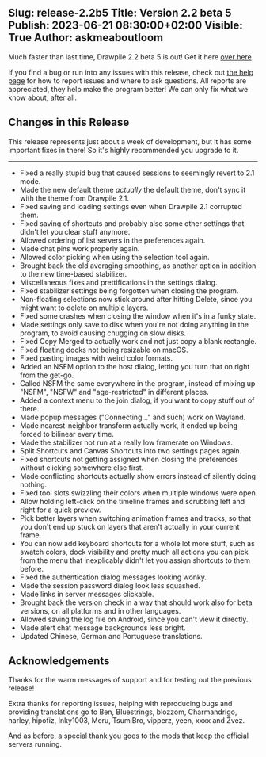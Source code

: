 Slug: release-2.2b5
Title: Version 2.2 beta 5
Publish: 2023-06-21 08:30:00+02:00
Visible: True
Author: askmeaboutloom
---

Much faster than last time, Drawpile 2.2 beta 5 is out! Get it here [over here](/download/#Beta).

If you find a bug or run into any issues with this release, check out [the help page](/help/) for how to report issues and where to ask questions. All reports are appreciated, they help make the program better! We can only fix what we know about, after all.


## Changes in this Release

This release represents just about a week of development, but it has some important fixes in there! So it's highly recommended you upgrade to it.

---

* Fixed a really stupid bug that caused sessions to seemingly revert to 2.1 mode.
* Made the new default theme *actually* the default theme, don't sync it with the theme from Drawpile 2.1.
* Fixed saving and loading settings even when Drawpile 2.1 corrupted them.
* Fixed saving of shortcuts and probably also some other settings that didn't let you clear stuff anymore.
* Allowed ordering of list servers in the preferences again.
* Made chat pins work properly again.
* Allowed color picking when using the selection tool again.
* Brought back the old averaging smoothing, as another option in addition to the new time-based stabilizer.
* Miscellaneous fixes and prettifications in the settings dialog.
* Fixed stabilizer settings being forgotten when closing the program.
* Non-floating selections now stick around after hitting Delete, since you might want to delete on multiple layers.
* Fixed some crashes when closing the window when it's in a funky state.
* Made settings only save to disk when you're not doing anything in the program, to avoid causing chugging on slow disks.
* Fixed Copy Merged to actually work and not just copy a blank rectangle.
* Fixed floating docks not being resizable on macOS.
* Fixed pasting images with weird color formats.
* Added an NSFM option to the host dialog, letting you turn that on right from the get-go.
* Called NSFM the same everywhere in the program, instead of mixing up "NSFM", "NSFW" and "age-restricted" in different places.
* Added a context menu to the join dialog, if you want to copy stuff out of there.
* Made popup messages ("Connecting..." and such) work on Wayland.
* Made nearest-neighbor transform actually work, it ended up being forced to bilinear every time.
* Made the stabilizer not run at a really low framerate on Windows.
* Split Shortcuts and Canvas Shortcuts into two settings pages again.
* Fixed shortcuts not getting assigned when closing the preferences without clicking somewhere else first.
* Made conflicting shortcuts actually show errors instead of silently doing nothing.
* Fixed tool slots swizzling their colors when multiple windows were open.
* Allow holding left-click on the timeline frames and scrubbing left and right for a quick preview.
* Pick better layers when switching animation frames and tracks, so that you don't end up stuck on layers that aren't actually in your current frame.
* You can now add keyboard shortcuts for a whole lot more stuff, such as swatch colors, dock visibility and pretty much all actions you can pick from the menu that inexplicably didn't let you assign shortcuts to them before.
* Fixed the authentication dialog messages looking wonky.
* Made the session password dialog look less squashed.
* Made links in server messages clickable.
* Brought back the version check in a way that should work also for  beta versions, on all platforms and in other languages.
* Allowed saving the log file on Android, since you can't view it directly.
* Made alert chat message backgrounds less bright.
* Updated Chinese, German and Portuguese translations.


## Acknowledgements

Thanks for the warm messages of support and for testing out the previous release!

Extra thanks for reporting issues, helping with reproducing bugs and providing translations go to Ben, Bluestrings, blozzom, Charmandrigo, harley, hipofiz, Inky1003, Meru, TsumiBro, vipperz, yeen, xxxx and Zvez.

And as before, a special thank you goes to the mods that keep the official servers running.
